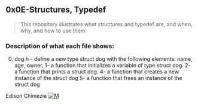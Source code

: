 ## 0x0E-Structures, Typedef
> This repository illustrates what structures and typedef are, and when, why, and how to use them.

### Description of what each file shows:
0. dog.h - define a new type struct dog with the following elements: name, age, owner.
1- a function that initializes a variable of type struct dog.
2- a function that prints a struct dog.
4- a function that creates a new instance of the struct dog
5- a function that frees an instance of the struct dog


Edison Chimezie [![M](https://upload.wikimedia.org/wikipedia/fr/thumb/c/c8/Twitter_Bird.svg/30px-Twitter_Bird.svg.png)](https://twitter.com/edthenerd1)

